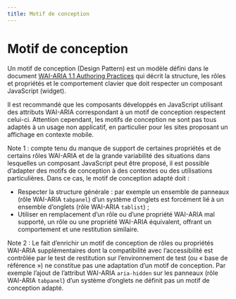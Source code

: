 ```yaml
---
title: Motif de conception
---
```


# Motif de conception


Un motif de conception <span lang="en">(Design Pattern)</span> est un modèle défini dans le document <span lang="en">[WAI-ARIA 1.1 Authoring Practices](http://www.w3.org/TR/wai-aria-practices/)</span> qui décrit la structure, les rôles et propriétés et le comportement clavier que doit respecter un composant JavaScript (widget).

Il est recommandé que les composants développés en JavaScript utilisant des attributs WAI-ARIA correspondant à un motif de conception respectent celui-ci.
Attention cependant, les motifs de conception ne sont pas tous adaptés à un usage non applicatif, en particulier pour les sites proposant un affichage en contexte mobile.

Note 1 : compte tenu du manque de support de certaines propriétés et de certains rôles WAI-ARIA et de la grande variabilité des situations dans lesquelles un composant JavaScript peut être proposé, il est possible d’adapter des motifs de conception à des contextes ou des utilisations particulières. Dans ce cas, le motif de conception adapté doit :

- Respecter la structure générale : par exemple un ensemble de panneaux (rôle WAI-ARIA `tabpanel`) d’un système d’onglets est forcément lié à un ensemble d’onglets (rôle WAI-ARIA `tablist`) ;
- Utiliser en remplacement d’un rôle ou d’une propriété WAI-ARIA mal supporté, un rôle ou une propriété WAI-ARIA équivalent, offrant un comportement et une restitution similaire.

Note 2 : Le fait d’enrichir un motif de conception de rôles ou propriétés WAI-ARIA supplémentaires dont la compatibilité avec l’accessibilité est contrôlée par le test de restitution sur l’environnement de test (ou « base de référence ») ne constitue pas une adaptation d’un motif de conception. Par exemple l’ajout de l’attribut WAI-ARIA `aria-hidden` sur les panneaux (rôle WAI-ARIA `tabpanel`) d’un système d’onglets ne définit pas un motif de conception adapté.
